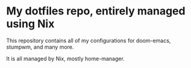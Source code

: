 # My dotfiles repo, entirely managed using Nix

This repository contains all of my configurations for doom-emacs, stumpwm, and many more.

It is all managed by Nix, mostly home-manager.
